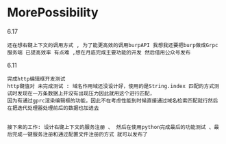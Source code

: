 



# MorePossibility









6.17

```
还在想右键上下文的调用方式 , 为了能更高效的调用burpAPI 我想我还要把burp做成Grpc 服务端 已提高效率 有点难 ,想在月底完成主要功能的开发 然后借用公众号发布
```



6.11

```
完成http编辑框开发测试
http键值对 未完成测试 : 域名作用域还没设计好，使用的是String.index 匹配的方式测试时发现在一万条数据上并没有出现压力因此就用这个进行匹配，
因为有通过gprc渲染编辑框的功能，因此不在考虑性能到时候直接通过域名检索匹配就行然后在把迭代处理器处理前后的数据也加进去


接下来的工作: 设计右键上下文的服务注册 、 然后在使用python完成最后的功能测试 、最后完成一键服务注册和通过配置文件注册的方式 就可以发布了
```

